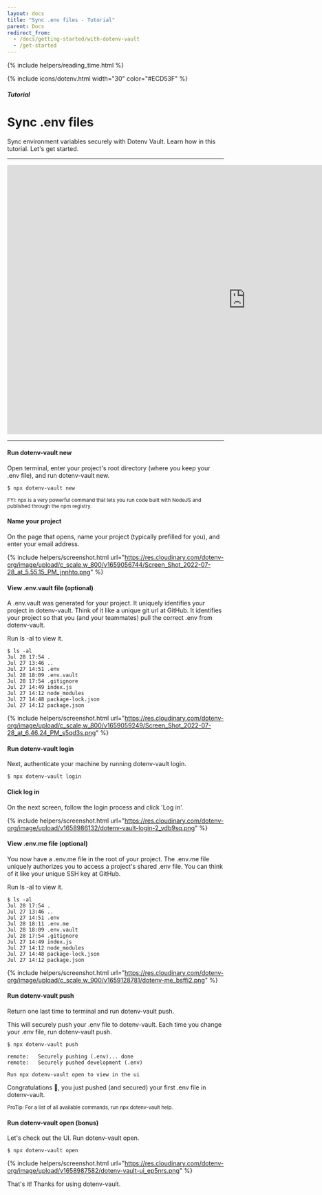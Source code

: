 ```yaml
---
layout: docs
title: "Sync .env files - Tutorial"
parent: Docs
redirect_from:
  - /docs/getting-started/with-dotenv-vault
  - /get-started
---
```


{% include helpers/reading_time.html %}

{% include icons/dotenv.html width="30" color="#ECD53F" %}

##### Tutorial

# Sync .env files

Sync environment variables securely with Dotenv Vault. Learn how in this tutorial. Let's get started.

---

<div style="width: 328px;" class="m-auto">
<div class="rounded video border border-success bg-dark">
  <iframe width="1108" height="625" src="https://www.youtube.com/embed/z-lBjxfhWeY" title="1 Minute Overview" frameborder="0" allow="accelerometer; autoplay; clipboard-write; encrypted-media; gyroscope; picture-in-picture" allowfullscreen></iframe>
</div>
</div>

---

#### Run dotenv-vault new

Open terminal, enter your project's root directory (where you keep your .env file), and run dotenv-vault new.

```
$ npx dotenv-vault new
```

<small>FYI: npx is a very powerful command that lets you run code built with NodeJS and published through the npm registry.</small>

#### Name your project

On the page that opens, name your project (typically prefilled for you), and enter your email address.

{% include helpers/screenshot.html url="https://res.cloudinary.com/dotenv-org/image/upload/c_scale,w_800/v1659056744/Screen_Shot_2022-07-28_at_5.55.15_PM_jnnhto.png" %}

#### View .env.vault file (optional)

A .env.vault was generated for your project. It uniquely identifies your project in dotenv-vault. Think of it like a unique git url at GitHub. It identifies your project so that you (and your teammates) pull the correct .env from dotenv-vault.

Run ls -al to view it.


```
$ ls -al
Jul 28 17:54 .
Jul 27 13:46 ..
Jul 27 14:51 .env
Jul 28 18:09 .env.vault
Jul 28 17:54 .gitignore
Jul 27 14:49 index.js
Jul 27 14:12 node_modules
Jul 27 14:48 package-lock.json
Jul 27 14:12 package.json
```

{% include helpers/screenshot.html url="https://res.cloudinary.com/dotenv-org/image/upload/c_scale,w_800/v1659059249/Screen_Shot_2022-07-28_at_6.46.24_PM_s5qd3s.png" %}

#### Run dotenv-vault login

Next, authenticate your machine by running dotenv-vault login.

```
$ npx dotenv-vault login
```

#### Click log in

On the next screen, follow the login process and click 'Log in'.

{% include helpers/screenshot.html url="https://res.cloudinary.com/dotenv-org/image/upload/v1658986132/dotenv-vault-login-2_vdb9sq.png" %}

#### View .env.me file (optional)

You now have a .env.me file in the root of your project. The .env.me file uniquely authorizes you to access a project's shared .env file. You can think of it like your unique SSH key at GitHub.

Run ls -al to view it.

```
$ ls -al
Jul 28 17:54 .
Jul 27 13:46 ..
Jul 27 14:51 .env
Jul 28 18:11 .env.me
Jul 28 18:09 .env.vault
Jul 28 17:54 .gitignore
Jul 27 14:49 index.js
Jul 27 14:12 node_modules
Jul 27 14:48 package-lock.json
Jul 27 14:12 package.json
```

{% include helpers/screenshot.html url="https://res.cloudinary.com/dotenv-org/image/upload/c_scale,w_900/v1659128781/dotenv-me_bsffi2.png" %}

#### Run dotenv-vault push

Return one last time to terminal and run dotenv-vault push.

This will securely push your .env file to dotenv-vault. Each time you change your .env file, run dotenv-vault push.

```
$ npx dotenv-vault push

remote:   Securely pushing (.env)... done
remote:   Securely pushed development (.env)

Run npx dotenv-vault open to view in the ui
```

Congratulations 🎉, you just pushed (and secured) your first .env file in dotenv-vault.

<small>ProTip: For a list of all available commands, run npx dotenv-vault help.</small>

#### Run dotenv-vault open (bonus)

Let's check out the UI. Run dotenv-vault open.

```
$ npx dotenv-vault open
```

{% include helpers/screenshot.html url="https://res.cloudinary.com/dotenv-org/image/upload/v1658987582/dotenv-vault-ui_ep5nrs.png" %}

That's it! Thanks for using dotenv-vault.
